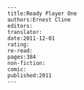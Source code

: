 
    ---
    title:Ready Player One
    authors:Ernest Cline
    editors:
    translator:
    date:2011-12-01
    rating:
    re-read:
    pages:384
    non-fiction:
    comic:
    published:2011
    ---

    